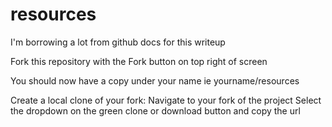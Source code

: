 # resources
I'm borrowing a lot from github docs for this writeup


Fork this repository with the Fork button on top right of screen

You should now have a copy under your name ie yourname/resources

Create a local clone of your fork:
Navigate to your fork of the project
Select the dropdown on the green clone or download button and copy the url


